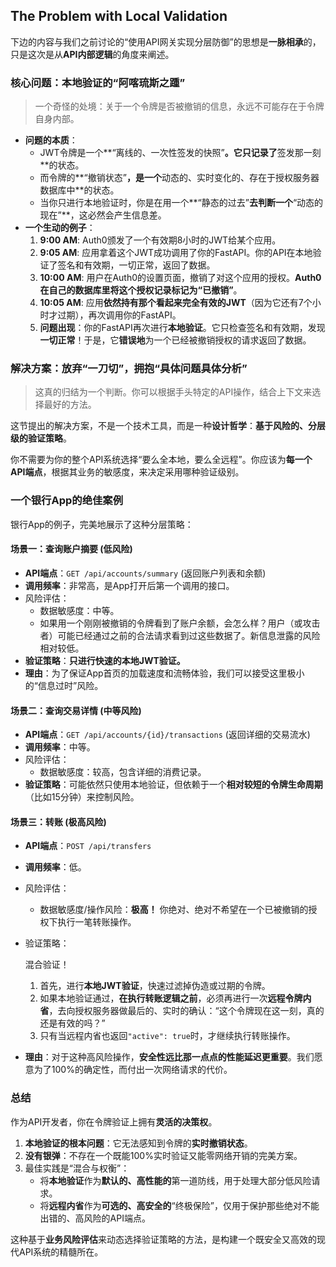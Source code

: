 ## The Problem with Local Validation

下边的内容与我们之前讨论的“使用API网关实现分层防御”的思想是**一脉相承**的，只是这次是从**API内部逻辑**的角度来阐述。

### 核心问题：本地验证的“阿喀琉斯之踵”

> 一个奇怪的处境：关于一个令牌是否被撤销的信息，永远不可能存在于令牌自身内部。

- **问题的本质**：
  - JWT令牌是一个**“离线的、一次性签发的快照”**。它只记录了**签发那一刻**的状态。
  - 而令牌的**“撤销状态”**，是一个**动态的、实时变化的、存在于授权服务器数据库中**的状态。
  - 当你只进行本地验证时，你是在用一个**“静态的过去”**去判断一个**“动态的现在”**，这必然会产生信息差。
- **一个生动的例子**：
  1. **9:00 AM**: Auth0颁发了一个有效期8小时的JWT给某个应用。
  2. **9:05 AM**: 应用拿着这个JWT成功调用了你的FastAPI。你的API在本地验证了签名和有效期，一切正常，返回了数据。
  3. **10:00 AM**: 用户在Auth0的设置页面，撤销了对这个应用的授权。**Auth0在自己的数据库里将这个授权记录标记为“已撤销”**。
  4. **10:05 AM**: 应用**依然持有那个看起来完全有效的JWT**（因为它还有7个小时才过期），再次调用你的FastAPI。
  5. **问题出现**：你的FastAPI再次进行**本地验证**。它只检查签名和有效期，发现**一切正常**！于是，它**错误地**为一个已经被撤销授权的请求返回了数据。

### 解决方案：放弃“一刀切”，拥抱“具体问题具体分析”

> 这真的归结为一个判断。你可以根据手头特定的API操作，结合上下文来选择最好的方法。

这节提出的解决方案，不是一个技术工具，而是一种**设计哲学**：**基于风险的、分层级的验证策略**。

你不需要为你的整个API系统选择“要么全本地，要么全远程”。你应该为**每一个API端点**，根据其业务的敏感度，来决定采用哪种验证级别。

### 一个银行App的绝佳案例

银行App的例子，完美地展示了这种分层策略：

#### 场景一：查询账户摘要 (低风险)

- **API端点**：`GET /api/accounts/summary` (返回账户列表和余额)
- **调用频率**：非常高，是App打开后第一个调用的接口。
- 风险评估：
  - 数据敏感度：中等。
  - 如果用一个刚刚被撤销的令牌看到了账户余额，会怎么样？用户（或攻击者）可能已经通过之前的合法请求看到过这些数据了。新信息泄露的风险相对较低。
- **验证策略**：**只进行快速的本地JWT验证。**
- **理由**：为了保证App首页的加载速度和流畅体验，我们可以接受这里极小的“信息过时”风险。

#### 场景二：查询交易详情 (中等风险)

- **API端点**：`GET /api/accounts/{id}/transactions` (返回详细的交易流水)
- **调用频率**：中等。
- 风险评估：
  - 数据敏感度：较高，包含详细的消费记录。
- **验证策略**：可能依然只使用本地验证，但依赖于一个**相对较短的令牌生命周期**（比如15分钟）来控制风险。

#### 场景三：转账 (极高风险)

- **API端点**：`POST /api/transfers`

- **调用频率**：低。

- 风险评估：

  - 数据敏感度/操作风险：**极高！** 你绝对、绝对不希望在一个已被撤销的授权下执行一笔转账操作。

- 验证策略：

  混合验证！

  1. 首先，进行**本地JWT验证**，快速过滤掉伪造或过期的令牌。
  2. 如果本地验证通过，**在执行转账逻辑之前**，必须再进行一次**远程令牌内省**，去向授权服务器做最后的、实时的确认：“这个令牌现在这一刻，真的还是有效的吗？”
  3. 只有当远程内省也返回`"active": true`时，才继续执行转账操作。

- **理由**：对于这种高风险操作，**安全性远比那一点点的性能延迟更重要**。我们愿意为了100%的确定性，而付出一次网络请求的代价。

### 总结

作为API开发者，你在令牌验证上拥有**灵活的决策权**。

1. **本地验证的根本问题**：它无法感知到令牌的**实时撤销状态**。
2. **没有银弹**：不存在一个既能100%实时验证又能零网络开销的完美方案。
3. 最佳实践是“混合与权衡”：
   - 将**本地验证**作为**默认的、高性能的**第一道防线，用于处理大部分低风险请求。
   - 将**远程内省**作为**可选的、高安全的**“终极保险”，仅用于保护那些绝对不能出错的、高风险的API端点。

这种基于**业务风险评估**来动态选择验证策略的方法，是构建一个既安全又高效的现代API系统的精髓所在。